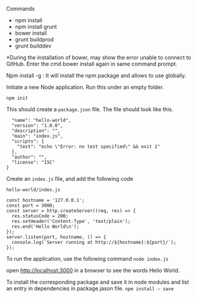 
Commands
* npm install
* npm install grunt
* bower install
* grunt buildprod
* grunt builddev

*During the installation of bower, may show the error unable to connect to GitHub. Enter the cmd bower install again in same command prompt.

Npm install -g :
It will install the npm package and allows to use globally.

Initiate a new Node application. Run this under an empty folder. 

```npm init``` 

This should create a `package.json` file. The file should look like this.

```{
  "name": "hello-world",
  "version": "1.0.0",
  "description": "",
  "main": "index.js",
  "scripts": {
    "test": "echo \"Error: no test specified\" && exit 1"
  },
  "author": "",
  "license": "ISC"
}
```

Create an `index.js` file, and add the following code

`hello-world/index.js`

```const http = require('http');
const hostname = '127.0.0.1';
const port = 3000;
const server = http.createServer((req, res) => {
  res.statusCode = 200;
  res.setHeader('Content-Type', 'text/plain');
  res.end('Hello World\n');
});
server.listen(port, hostname, () => {
  console.log(`Server running at http://${hostname}:${port}/`);
});
```

To run the application, use the following command
`node index.js`

open [http://localhost:3000](http://localhost:3000) in a browser to see the words Hello World.

To install the corresponding package and save it in node modules and list an entry in dependencies in package.jason file.
`npm install – save`
